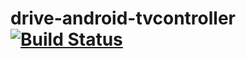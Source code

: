 drive-android-tvcontroller[![Build Status](https://travis-ci.org/dingpengwei/drive-android-tvcontroller.svg?branch=master)](https://travis-ci.org/dingpengwei/drive-android-tvcontroller)
==================
